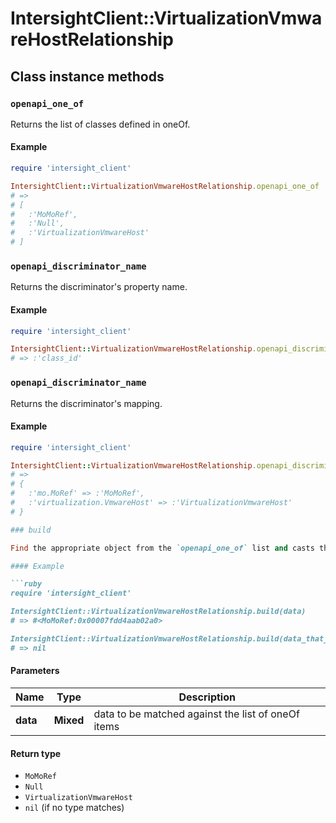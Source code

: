 # IntersightClient::VirtualizationVmwareHostRelationship

## Class instance methods

### `openapi_one_of`

Returns the list of classes defined in oneOf.

#### Example

```ruby
require 'intersight_client'

IntersightClient::VirtualizationVmwareHostRelationship.openapi_one_of
# =>
# [
#   :'MoMoRef',
#   :'Null',
#   :'VirtualizationVmwareHost'
# ]
```

### `openapi_discriminator_name`

Returns the discriminator's property name.

#### Example

```ruby
require 'intersight_client'

IntersightClient::VirtualizationVmwareHostRelationship.openapi_discriminator_name
# => :'class_id'
```

### `openapi_discriminator_name`

Returns the discriminator's mapping.

#### Example

```ruby
require 'intersight_client'

IntersightClient::VirtualizationVmwareHostRelationship.openapi_discriminator_mapping
# =>
# {
#   :'mo.MoRef' => :'MoMoRef',
#   :'virtualization.VmwareHost' => :'VirtualizationVmwareHost'
# }

### build

Find the appropriate object from the `openapi_one_of` list and casts the data into it.

#### Example

```ruby
require 'intersight_client'

IntersightClient::VirtualizationVmwareHostRelationship.build(data)
# => #<MoMoRef:0x00007fdd4aab02a0>

IntersightClient::VirtualizationVmwareHostRelationship.build(data_that_doesnt_match)
# => nil
```

#### Parameters

| Name | Type | Description |
| ---- | ---- | ----------- |
| **data** | **Mixed** | data to be matched against the list of oneOf items |

#### Return type

- `MoMoRef`
- `Null`
- `VirtualizationVmwareHost`
- `nil` (if no type matches)

